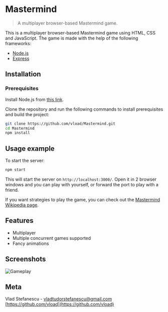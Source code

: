 # Mastermind
> A multiplayer browser-based Mastermind game.

This is a multiplayer browser-based Mastermind game using HTML, CSS and JavaScript. The game is made with the help of the following frameworks:
- [Node.js](https://nodejs.org/)
- [Express](https://expressjs.com/)

## Installation

### Prerequisites
Install Node.js from [this link](https://nodejs.org/).

Clone the repository and run the following commands to install prerequisites and build the project:
```sh
git clone https://github.com/vload/Mastermind.git
cd Mastermind
npm install
```

## Usage example

To start the server:
```sh
npm start
```
This will start the server on `http://localhost:3000/`. Open it in 2 browser windows and you can play with yourself, or forward the port to play with a friend.

If you want strategies to play the game, you can check out the [Mastermind Wikipedia page](https://en.wikipedia.org/wiki/Mastermind_(board_game)#Algorithms_and_strategies).

## Features
- Multiplayer
- Multiple concurrent games supported
- Fancy animations

## Screenshots

![Gameplay](/screenshots/image.png?raw=true "Gameplay")

## Meta

Vlad Stefanescu - vladtudorstefanescu@gmail.com
[https://github.com/vload](https://github.com/vload)
